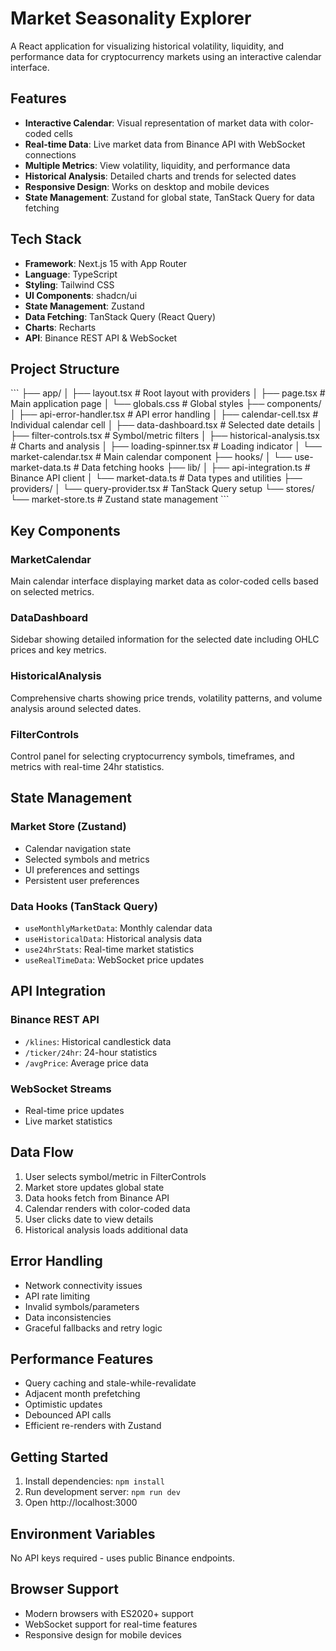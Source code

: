 # Market Seasonality Explorer

A React application for visualizing historical volatility, liquidity, and performance data for cryptocurrency markets using an interactive calendar interface.

## Features

- **Interactive Calendar**: Visual representation of market data with color-coded cells
- **Real-time Data**: Live market data from Binance API with WebSocket connections
- **Multiple Metrics**: View volatility, liquidity, and performance data
- **Historical Analysis**: Detailed charts and trends for selected dates
- **Responsive Design**: Works on desktop and mobile devices
- **State Management**: Zustand for global state, TanStack Query for data fetching

## Tech Stack

- **Framework**: Next.js 15 with App Router
- **Language**: TypeScript
- **Styling**: Tailwind CSS
- **UI Components**: shadcn/ui
- **State Management**: Zustand
- **Data Fetching**: TanStack Query (React Query)
- **Charts**: Recharts
- **API**: Binance REST API & WebSocket

## Project Structure

\`\`\`
├── app/
│   ├── layout.tsx          # Root layout with providers
│   ├── page.tsx            # Main application page
│   └── globals.css         # Global styles
├── components/
│   ├── api-error-handler.tsx    # API error handling
│   ├── calendar-cell.tsx        # Individual calendar cell
│   ├── data-dashboard.tsx       # Selected date details
│   ├── filter-controls.tsx      # Symbol/metric filters
│   ├── historical-analysis.tsx  # Charts and analysis
│   ├── loading-spinner.tsx      # Loading indicator
│   └── market-calendar.tsx      # Main calendar component
├── hooks/
│   └── use-market-data.ts       # Data fetching hooks
├── lib/
│   ├── api-integration.ts       # Binance API client
│   └── market-data.ts          # Data types and utilities
├── providers/
│   └── query-provider.tsx      # TanStack Query setup
└── stores/
    └── market-store.ts         # Zustand state management
\`\`\`

## Key Components

### MarketCalendar
Main calendar interface displaying market data as color-coded cells based on selected metrics.

### DataDashboard
Sidebar showing detailed information for the selected date including OHLC prices and key metrics.

### HistoricalAnalysis
Comprehensive charts showing price trends, volatility patterns, and volume analysis around selected dates.

### FilterControls
Control panel for selecting cryptocurrency symbols, timeframes, and metrics with real-time 24hr statistics.

## State Management

### Market Store (Zustand)
- Calendar navigation state
- Selected symbols and metrics
- UI preferences and settings
- Persistent user preferences

### Data Hooks (TanStack Query)
- `useMonthlyMarketData`: Monthly calendar data
- `useHistoricalData`: Historical analysis data
- `use24hrStats`: Real-time market statistics
- `useRealTimeData`: WebSocket price updates

## API Integration

### Binance REST API
- `/klines`: Historical candlestick data
- `/ticker/24hr`: 24-hour statistics
- `/avgPrice`: Average price data

### WebSocket Streams
- Real-time price updates
- Live market statistics

## Data Flow

1. User selects symbol/metric in FilterControls
2. Market store updates global state
3. Data hooks fetch from Binance API
4. Calendar renders with color-coded data
5. User clicks date to view details
6. Historical analysis loads additional data

## Error Handling

- Network connectivity issues
- API rate limiting
- Invalid symbols/parameters
- Data inconsistencies
- Graceful fallbacks and retry logic

## Performance Features

- Query caching and stale-while-revalidate
- Adjacent month prefetching
- Optimistic updates
- Debounced API calls
- Efficient re-renders with Zustand

## Getting Started

1. Install dependencies: `npm install`
2. Run development server: `npm run dev`
3. Open http://localhost:3000

## Environment Variables

No API keys required - uses public Binance endpoints.

## Browser Support

- Modern browsers with ES2020+ support
- WebSocket support for real-time features
- Responsive design for mobile devices
